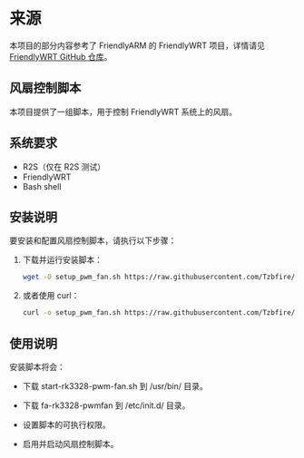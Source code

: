 # 来源

本项目的部分内容参考了 FriendlyARM 的 FriendlyWRT 项目，详情请见 [FriendlyWRT GitHub 仓库](https://github.com/friendlyarm/friendlywrt)。

## 风扇控制脚本

本项目提供了一组脚本，用于控制 FriendlyWRT 系统上的风扇。

## 系统要求
- R2S（仅在 R2S 测试）
- FriendlyWRT
- Bash shell

## 安装说明

要安装和配置风扇控制脚本，请执行以下步骤：

1. 下载并运行安装脚本：

   ```sh
   wget -O setup_pwm_fan.sh https://raw.githubusercontent.com/Tzbfire/R2S/main/%E9%A3%8E%E6%89%87%E6%8E%A7%E5%88%B6/setup_pwm_fan.sh && chmod +x setup_pwm_fan.sh && ./setup_pwm_fan.sh

2. 或者使用 curl：

   ```sh
   curl -o setup_pwm_fan.sh https://raw.githubusercontent.com/Tzbfire/R2S/main/%E9%A3%8E%E6%89%87%E6%8E%A7%E5%88%B6/setup_pwm_fan.sh && chmod +x setup_pwm_fan.sh && ./setup_pwm_fan.sh

## 使用说明

安装脚本将会：

- 下载 start-rk3328-pwm-fan.sh 到 /usr/bin/ 目录。

- 下载 fa-rk3328-pwmfan 到 /etc/init.d/ 目录。

- 设置脚本的可执行权限。

- 启用并启动风扇控制脚本。
